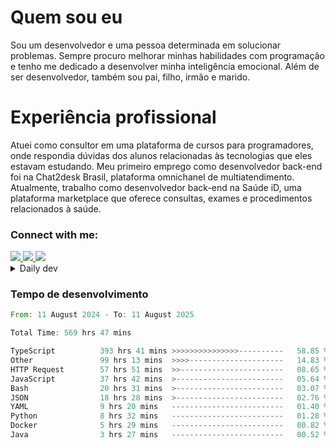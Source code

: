 # Quem sou eu
Sou um desenvolvedor e uma pessoa determinada em solucionar problemas. Sempre procuro melhorar minhas habilidades com programação e tenho me dedicado a desenvolver minha inteligência emocional. Além de ser desenvolvedor, também sou pai, filho, irmão e marido.

# Experiência profissional
Atuei como consultor em uma plataforma de cursos para programadores, onde respondia dúvidas dos alunos relacionadas às tecnologias que eles estavam estudando.
Meu primeiro emprego como desenvolvedor back-end foi na Chat2desk Brasil, plataforma omnichanel de multiatendimento.
Atualmente, trabalho como desenvolvedor back-end na Saúde iD, uma plataforma marketplace que oferece consultas, exames e procedimentos relacionados à saúde.

### Connect with me:
<a href="https://www.linkedin.com/in/theusmoreira" target="_blank" >
<img src="https://img.shields.io/badge/linkedin-%230077B5.svg?&style=for-the-badge&logo=linkedin&logoColor=white ">
</a>
<a href="https://www.instagram.com/matheus.s.moreira/" target="_blank">
<img src="https://img.shields.io/badge/instagram-%23E4405F.svg?&style=for-the-badge&logo=instagram&logoColor=white">
</a>
<a href="mailto:matheussm301@gmail.com"  target="_blank">
<img src="https://img.shields.io/badge/gmail-%23E4405F.svg?&style=for-the-badge&logo=gmail&logoColor=white">
</a>


<details>
  <summary>Daily dev </summary>
<p>
  <a href="https://app.daily.dev/matheussantos"><img src="https://github.com/matheus-santos-moreira/matheus-santos-moreira/blob/master/devcard.svg" width="200" alt="Matheus Santos's Dev Card"/></a>
 </p>
</details>

<h3>Tempo de desenvolvimento</h3>

<!--START_SECTION:waka-->

```rust
From: 11 August 2024 - To: 11 August 2025

Total Time: 569 hrs 47 mins

TypeScript          393 hrs 41 mins >>>>>>>>>>>>>>>----------   58.85 %
Other               99 hrs 13 mins  >>>>---------------------   14.83 %
HTTP Request        57 hrs 51 mins  >>-----------------------   08.65 %
JavaScript          37 hrs 42 mins  >------------------------   05.64 %
Bash                20 hrs 31 mins  >------------------------   03.07 %
JSON                18 hrs 28 mins  >------------------------   02.76 %
YAML                9 hrs 20 mins   -------------------------   01.40 %
Python              8 hrs 32 mins   -------------------------   01.28 %
Docker              5 hrs 29 mins   -------------------------   00.82 %
Java                3 hrs 27 mins   -------------------------   00.52 %
```

<!--END_SECTION:waka-->
